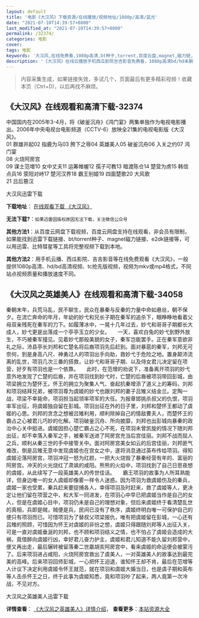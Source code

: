 ```yaml
---
layout: default
title: '电影《大汉风》下载资源/在线播放/视频地址/1080p/高清/蓝光'
date: "2021-07-10T14:39:57+0800"
last_modified_at: "2021-07-10T14:39:57+0800"
permalink: /32374/
categories: 电影
cover:
tags: 电影
keywords: '大汉风,在线免费看,1080p高清,bt种子,torrent,百度云盘,magnet,磁力链,迅雷下载资源'
description: '《大汉风》在线云播放手机西瓜影院吉吉影音免费看，1080p高清bd/hd未删减完整版和tc抢先枪版，mkv/mp4格式，附带bt/torrent种子、magnet/磁力链、百度云盘、网盘资源迅雷下载链接'
---
```


>内容采集生成，如果链接失效，多试几个，页面最后有更多精彩视频！收藏本页（Ctrl+D)，以后再找不麻烦。


## 《大汉风》在线观看和高清下载-32374

中国国内在2005年3-4月，将《破釜沉舟》《鸿门宴》两集单独作为电视电影播出。2006年中央电视台电影频道（CCTV-6）放映全21集的电视电影版《大汉风》。<br />01 群雄并起02 指鹿为马03 胯下之辱04 英雄美人05 破釜沉舟06 入关之约07 鸿门宴<br />08 火烧阿房宫<br />09 谋士范増10 女中丈夫11 运筹帷幄12 孺子可教13 暗渡陈仓14 楚营为虏15 韩信点兵16 荥阳对峙17 楚河汉界18 霸王别姬19 四面楚歌20 大风歌<br />21 吕后篡汉


大汉风迅雷下载

**下载地址**： [在线观看下载 《大汉风》](https://www.993dy.com//vod-detail-id-16349.html) 


**无法下载?**：`如果迅雷因版权原因无法下载，关注微信公众号 `

**其他方法1**：从百度云网盘下载视频，百度云网盘支持在线观看，非会员有限制，如果能找到迅雷下载链接、bt/torrent种子、magnet磁力链接、e2dk链接等，可以用迅雷、比特彗星等工具将完整视频下载到本地。

**其他方法2**：用手机云播、西瓜影院、吉吉影音等在线免费观看《大汉风》，一般提供1080p高清、hd/bd高清视频、tc抢先版视频，视频为mkv或mp4格式，不同站点视频质量和播放速度不同。


## 《大汉风之英雄美人》在线观看和高清下载-34058

秦朝末年，兵荒马乱，民不聊生，民众在暴秦与反秦的力量中命如悬丝，朝不保夕。在流亡奔命的年月，年幼的妙弋和兄长子期在秦军的追杀下，眼睁睁地看着父母双亲残死在秦军的刀下。如履薄冰中，一晃十几年过去，妙弋和哥哥子期都长大成人，妙弋更是出落成一个亭亭玉立的少女。</div>　　一天，喜欢白兔的妙弋到野外放生，不巧被秦军撞见。见着妙弋那般美貌的女子，秦军岂能罢手。正在秦军意欲非礼之际，沛县亭长刘邦和亡楚名将后裔项羽先后赶到。面对暴扈的秦军，刘邦无可奈何，到是身高八尺、神勇过人的项羽出手向助，救妙弋于危险之地。置身颠沛流离的乱世，项羽几次三番的搭救，让妙弋和哥哥子期、以及侍女君儿决定留在项营，好歹有项羽也是一个依靠。</div>　　此时，在范增的劝说下，准备离开项羽的妙弋意外地发现了亡楚的后裔，并在项羽找到妙弋时，亡楚的后裔被项羽带回彭城，由项梁拥立为楚怀王。怀王的拥立为聚集人气、奋起抗秦增添了道义上的筹码，刘邦和项羽结拜兄弟，被项羽尊为虞姬的妙弋也跟刘邦的妻子吕雉义结金兰。定陶一战，项梁不幸毙命，项羽担当起领率项军的大任。为报章邯挑杀叔父的仇恨，项羽率军出征，将虞姬独自留在彭城。项羽出征在外的日子里，刘邦和楚怀王都动了虞姬的心思。刘邦的贪念之想被吕雉利用，顺利除掉自己的情敌曹夫人，而楚怀王的霸占之心被君儿巧妙的化解。项羽破釜沉舟、所向披靡，刘邦也出彭城向暴秦的政治中心关中挺进。虞姬因担心楚亡霸占之心不死，在项羽未曾凯旋的情况下随刘邦出征，却不幸落入秦军之手，被秦军送进了阿房宫充当后宫佳丽。刘邦不战而屈人之兵，顺利从秦三世的手中接管关中。面对阿房宫美女如云的后宫佳丽，刘邦匪气难改，倒是吕雉无意中发现虞姬也在宫女之中，遂将消息通过英布传给项羽。得知虞姬沦落阿房宫，项羽冲冠一怒为红颜，一把大火烧毁了暴秦经营有年的、富丽的阿房宫。冲天的火光烧红了肃飒的咸阳。熊熊的火焰中，项羽找到了自己日思夜想的虞姬，从此续写了一段英雄美人的传世佳话。</div>　　霸王项羽的故事为人所耳熟能详，但身边唯一的女人虞姬却像雾一样令人迷惑。因为项羽为救虞姬伤及的秦兵，虞姬一家也受累，秦兵赶来要捉捕各人，幸得项羽及时赶来，救了虞姬等人，更决定让他们留在项营之中，和大军一同进发，在项羽心中早已把虞姬当作是自己的女人，但是在虞姬心目中，项羽仍未是自己的理想对象，但后来虞姬终于看清楚乱世的真相，兵即是贼，贼便是兵，民间已没有了秩序，虞姬终明白唯一可保护自己的便只有项羽而已。可惜项羽为了替叔父项梁报仇，唯有把虞姬留在彭城，一心还有吕雉的照顾，可惜因为怀王对虞姬的非份之想，虞姬只得跟随刘邦等人出征入关，可是一直对虞姬垂涎的刘邦，也不顾和项羽结义之情，也不怕占了虞姬会造成的大祸，竟借醉向虞姬行凶，幸好君儿奋力护主，虞姬和君儿知道不能久留刘邦营中，便又再出走，最后辗转被留落秦二世嬴胡亥阿房宫中，看来虞姬的命运便会被蒙污了。后来项羽进占咸阳，火烧阿房宫救出了虞美人，一对英雄美人的故事达到最完美的高峰。后来项羽回师彭城，一心把怀王迫退，谁知怀王却不肯，最后在范增等人计议下决定利用虞姬令怀王就范，就在项羽和虞姬大婚当日，也是虞子期和英布等人击杀怀王之日，终于此事为虞姬知悉，竟和项羽吵了起来，两人竟第一次冷战，不见对方。</div>


大汉风之英雄美人迅雷下载

**详情查看**： [《大汉风之英雄美人》详情介绍](/movie/34058/)， **查看更多**：[本站资源大全](/movie/t/all/)

